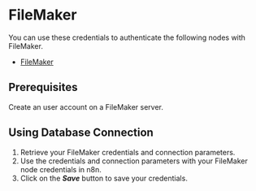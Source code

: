 # FileMaker

You can use these credentials to authenticate the following nodes with FileMaker.

- [FileMaker](/integrations/nodes/n8n-nodes-base.filemaker/)

## Prerequisites

Create an user account on a FileMaker server. 

## Using Database Connection

1. Retrieve your FileMaker credentials and connection parameters.
2. Use the credentials and connection parameters with your FileMaker node credentials in n8n.
3. Click on the ***Save*** button to save your credentials.

